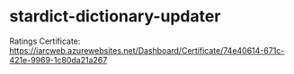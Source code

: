 # stardict-dictionary-updater

Ratings Certificate: https://iarcweb.azurewebsites.net/Dashboard/Certificate/74e40614-671c-421e-9969-1c80da21a267


